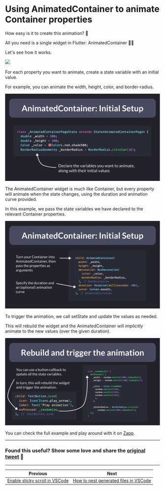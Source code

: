 # Using AnimatedContainer to animate Container properties


How easy is it to create this animation? 🤔

All you need is a single widget in Flutter: AnimatedContainer 👌🏻

Let's see how it works.

![](077.0.gif)

For each property you want to animate, create a state variable with an initial value.

For example, you can animate the width, height, color, and border-radius.

![](077.1.png)

The AnimatedContainer widget is much like Container, but every property will animate when the state changes, using the duration and animation curve provided.

In this example, we pass the state variables we have declared to the relevant Container properties.

![](077.2.png)

To trigger the animation, we call setState and update the values as needed.

This will rebuild the widget and the AnimatedContainer will *implicitly* animate to the new values (over the given duration).

![](077.3.png)

You can check the full example and play around with it on [Zapp](https://zapp.run/edit/animatedcontainer-zla06dalb06).

---

### Found this useful? Show some love and share the [original tweet](https://twitter.com/biz84/status/1584420460288126976) 🙏

---

| Previous | Next |
| -------- | ---- |
| [Enable sticky scroll in VSCode](../0076-sticky-scroll-vscode/index.md) | [How to nest generated files in VSCode](../0078-file-nesting-vscode/index.md) |